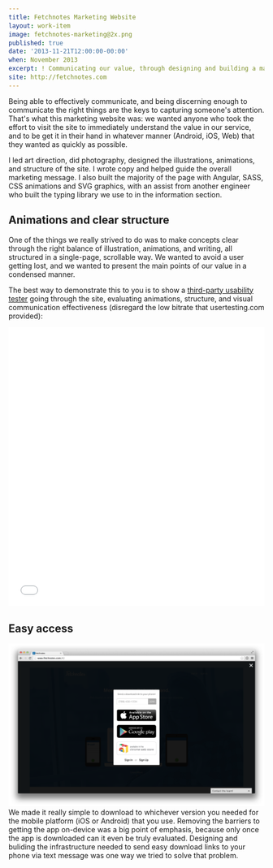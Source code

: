 ```yaml
---
title: Fetchnotes Marketing Website
layout: work-item
image: fetchnotes-marketing@2x.png
published: true
date: '2013-11-21T12:00:00-00:00'
when: November 2013
excerpt: ! Communicating our value, through designing and building a marketing website with beautiful animations and illustrations.
site: http://fetchnotes.com
---
```


Being able to effectively communicate, and being discerning enough to communicate the right things are the keys to capturing someone's attention. That's what this marketing website was: we wanted anyone who took the effort to visit the site to immediately understand the value in our service, and to be get it in their hand in whatever manner (Android, iOS, Web) that they wanted as quickly as possible.

I led art direction, did photography, designed the illustrations, animations, and structure of the site. I wrote copy and helped guide the overall marketing message. I also built the majority of the page with Angular, SASS, CSS animations and SVG graphics, with an assist from another engineer who built the typing library we use to in the information section.

## Animations and clear structure

One of the things we really strived to do was to make concepts clear through the right balance of illustration, animations, and writing, all structured in a single-page, scrollable way. We wanted to avoid a user getting lost, and we wanted to present the main points of our value in a condensed manner.

The best way to demonstrate this to you is to show a <a href="http://www.usertesting.com/">third-party usability tester</a> going through the site, evaluating animations, structure, and visual communication effectiveness (disregard the low bitrate that usertesting.com provided): 

<iframe src="//player.vimeo.com/video/111701279" style="max-width: 100%;" width="900" height="549" frameborder="0" webkitallowfullscreen mozallowfullscreen allowfullscreen></iframe>

## Easy access

![](/images/text-link.png) We made it really simple to download to whichever version you needed for the mobile platform (iOS or Android) that you use. Removing the barriers to getting the app on-device was a big point of emphasis, because only once the app is downloaded can it even be truly evaluated. Designing and buliding the infrastructure needed to send easy download links to your phone via text message was one way we tried to solve that problem.
